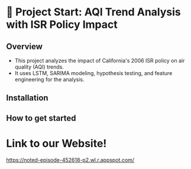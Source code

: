 # 🏁 Project Start: AQI Trend Analysis with ISR Policy Impact

## Overview
- This project analyzes the impact of California's 2006 ISR policy on air quality (AQI) trends.
- It uses LSTM, SARIMA modeling, hypothesis testing, and feature engineering for the analysis.



















## Installation


## How to get started




# Link to our Website!

https://noted-episode-452618-p2.wl.r.appspot.com/